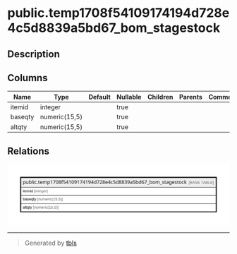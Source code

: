 # public.temp1708f54109174194d728e4c5d8839a5bd67_bom_stagestock

## Description

## Columns

| Name | Type | Default | Nullable | Children | Parents | Comment |
| ---- | ---- | ------- | -------- | -------- | ------- | ------- |
| itemid | integer |  | true |  |  |  |
| baseqty | numeric(15,5) |  | true |  |  |  |
| altqty | numeric(15,5) |  | true |  |  |  |

## Relations

![er](public.temp1708f54109174194d728e4c5d8839a5bd67_bom_stagestock.svg)

---

> Generated by [tbls](https://github.com/k1LoW/tbls)

